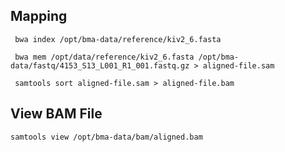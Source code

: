 ## Mapping

     bwa index /opt/bma-data/reference/kiv2_6.fasta

     bwa mem /opt/data/reference/kiv2_6.fasta /opt/bma-data/fastq/4153_S13_L001_R1_001.fastq.gz > aligned-file.sam

     samtools sort aligned-file.sam > aligned-file.bam

     
## View BAM File

    samtools view /opt/bma-data/bam/aligned.bam

